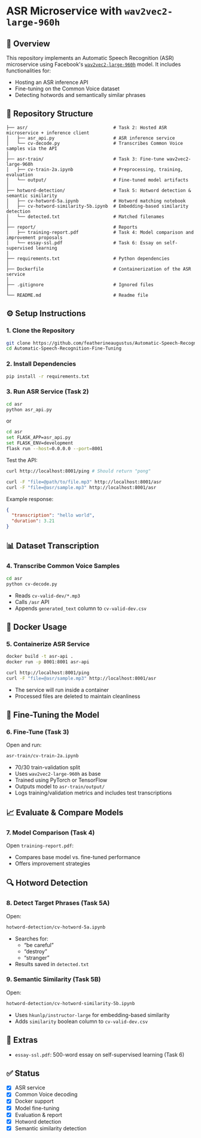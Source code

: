 # ASR Microservice with `wav2vec2-large-960h`

## 📖 Overview

This repository implements an Automatic Speech Recognition (ASR) microservice using Facebook's [`wav2vec2-large-960h`](https://huggingface.co/facebook/wav2vec2-large-960h) model. It includes functionalities for:

- Hosting an ASR inference API
- Fine-tuning on the Common Voice dataset
- Detecting hotwords and semantically similar phrases

## 📁 Repository Structure

```
├── asr/                                # Task 2: Hosted ASR microservice + inference client
│   ├── asr_api.py                      # ASR inference service
│   └── cv-decode.py                    # Transcribes Common Voice samples via the API
│
├── asr-train/                          # Task 3: Fine-tune wav2vec2-large-960h
│   ├── cv-train-2a.ipynb               # Preprocessing, training, evaluation
│   └── output/                         # Fine-tuned model artifacts
│
├── hotword-detection/                  # Task 5: Hotword detection & semantic similarity
│   ├── cv-hotword-5a.ipynb             # Hotword matching notebook
│   ├── cv-hotword-similarity-5b.ipynb  # Embedding-based similarity detection
│   └── detected.txt                    # Matched filenames
│
├── report/                             # Reports
│   ├── training-report.pdf             # Task 4: Model comparison and improvement proposals
│   └── essay-ssl.pdf                   # Task 6: Essay on self-supervised learning
│
├── requirements.txt                    # Python dependencies
│
├── Dockerfile                          # Containerization of the ASR service
│
├── .gitignore                          # Ignored files
│
└── README.md                           # Readme file
```

## ⚙️ Setup Instructions

### 1. Clone the Repository

```bash
git clone https://github.com/featherineaugustus/Automatic-Speech-Recognition-Fine-Tuning.git
cd Automatic-Speech-Recognition-Fine-Tuning
```

### 2. Install Dependencies

```bash
pip install -r requirements.txt
```

### 3. Run ASR Service (Task 2)

```bash
cd asr
python asr_api.py
```

or

```bash
cd asr
set FLASK_APP=asr_api.py
set FLASK_ENV=development
flask run --host=0.0.0.0 --port=8001
```

Test the API:

```bash
curl http://localhost:8001/ping # Should return "pong"

curl -F "file=@path/to/file.mp3" http://localhost:8001/asr
curl -F "file=@asr/sample.mp3" http://localhost:8001/asr
```

Example response:

```json
{
  "transcription": "hello world",
  "duration": 3.21
}
```

## 📊 Dataset Transcription

### 4. Transcribe Common Voice Samples

```bash
cd asr
python cv-decode.py
```

- Reads `cv-valid-dev/*.mp3`
- Calls `/asr` API
- Appends `generated_text` column to `cv-valid-dev.csv`

## 🐳 Docker Usage

### 5. Containerize ASR Service

```bash
docker build -t asr-api .
docker run -p 8001:8001 asr-api

curl http://localhost:8001/ping
curl -F "file=@asr/sample.mp3" http://localhost:8001/asr
```

- The service will run inside a container
- Processed files are deleted to maintain cleanliness

## 🧠 Fine-Tuning the Model

### 6. Fine-Tune (Task 3)

Open and run:

```bash
asr-train/cv-train-2a.ipynb
```

- 70/30 train-validation split
- Uses `wav2vec2-large-960h` as base
- Trained using PyTorch or TensorFlow
- Outputs model to `asr-train/output/`
- Logs training/validation metrics and includes test transcriptions

## 📈 Evaluate & Compare Models

### 7. Model Comparison (Task 4)

Open `training-report.pdf`:

- Compares base model vs. fine-tuned performance
- Offers improvement strategies

## 🔍 Hotword Detection

### 8. Detect Target Phrases (Task 5A)

Open:

```bash
hotword-detection/cv-hotword-5a.ipynb
```

- Searches for:
  - “be careful”
  - “destroy”
  - “stranger”
- Results saved in `detected.txt`

### 9. Semantic Similarity (Task 5B)

Open:

```bash
hotword-detection/cv-hotword-similarity-5b.ipynb
```

- Uses `hkunlp/instructor-large` for embedding-based similarity
- Adds `similarity` boolean column to `cv-valid-dev.csv`

## 📝 Extras

- `essay-ssl.pdf`: 500-word essay on self-supervised learning (Task 6)

## ✅ Status

- [x] ASR service
- [x] Common Voice decoding
- [x] Docker support
- [x] Model fine-tuning
- [x] Evaluation & report
- [x] Hotword detection
- [x] Semantic similarity detection
